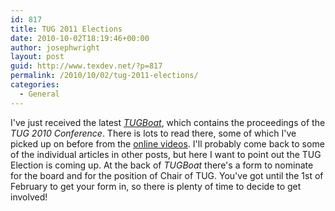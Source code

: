```yaml
---
id: 817
title: TUG 2011 Elections
date: 2010-10-02T18:19:46+00:00
author: josephwright
layout: post
guid: http://www.texdev.net/?p=817
permalink: /2010/10/02/tug-2011-elections/
categories:
  - General
---
```

I've just received the latest <em><a href="http://www.tug.org/TUGboat/contents.html">TUGBoat</a></em>, which contains the proceedings of the <em>TUG 2010 Conference</em>. There is lots to read there, some of which I've picked up on before from the <a href="http://river-valley.zeeba.tv/conferences/tug-2010">online videos</a>. I'll probably come back to some of the individual articles in other posts, but here I want to point out the TUG Election is coming up. At the back of <em>TUGBoat</em> there's a form to nominate for the board and for the position of Chair of TUG. You've got until the 1st of February to get your form in, so there is plenty of time to decide to get involved!
